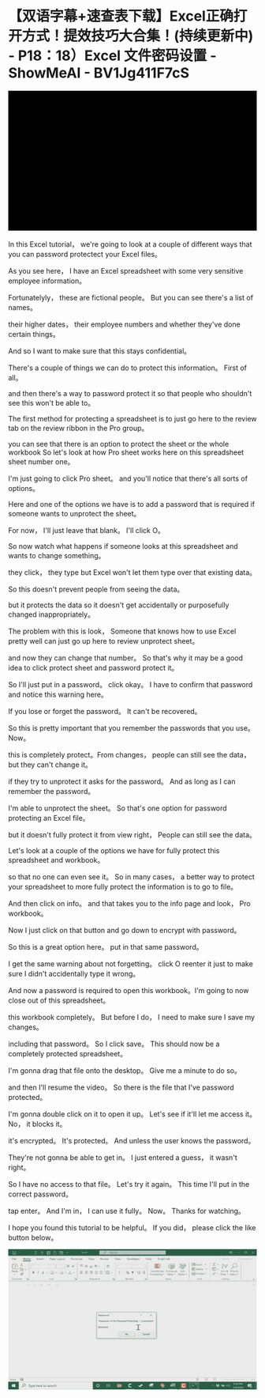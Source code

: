 # 【双语字幕+速查表下载】Excel正确打开方式！提效技巧大合集！(持续更新中) - P18：18）Excel 文件密码设置 - ShowMeAI - BV1Jg411F7cS

![](img/08734fd415898baf9f3b1e82ceae4dfb_0.png)

In this Excel tutorial， we're going to look at a couple of different ways that you can password protectect your Excel files。

 As you see here， I have an Excel spreadsheet with some very sensitive employee information。

 Fortunatelyly， these are fictional people。 But you can see there's a list of names。

 their higher dates， their employee numbers and whether they've done certain things。

 And so I want to make sure that this stays confidential。

 There's a couple of things we can do to protect this information。 First of all。

 and then there's a way to password protect it so that people who shouldn't see this won't be able to。

 The first method for protecting a spreadsheet is to just go here to the review tab on the review ribbon in the Pro group。

 you can see that there is an option to protect the sheet or the whole workbook So let's look at how Pro sheet works here on this spreadsheet sheet number one。

 I'm just going to click Pro sheet。 and you'll notice that there's all sorts of options。

Here and one of the options we have is to add a password that is required if someone wants to unprotect the sheet。

 For now， I'll just leave that blank。 I'll click O。

 So now watch what happens if someone looks at this spreadsheet and wants to change something。

 they click， they type but Excel won't let them type over that existing data。

 So this doesn't prevent people from seeing the data。

 but it protects the data so it doesn't get accidentally or purposefully changed inappropriately。

 The problem with this is look， Someone that knows how to use Excel pretty well can just go up here to review unprotect sheet。

 and now they can change that number。 So that's why it may be a good idea to click protect sheet and password protect it。

 So I'll just put in a password。 click okay。 I have to confirm that password and notice this warning here。

 If you lose or forget the password。 It can't be recovered。

 So this is pretty important that you remember the passwords that you use。 Now。

 this is completely protect。From changes， people can still see the data， but they can't change it。

 if they try to unprotect it asks for the password。 And as long as I can remember the password。

 I'm able to unprotect the sheet。 So that's one option for password protecting an Excel file。

 but it doesn't fully protect it from view right， People can still see the data。

 Let's look at a couple of the options we have for fully protect this spreadsheet and workbook。

 so that no one can even see it。 So in many cases， a better way to protect your spreadsheet to more fully protect the information is to go to file。

 And then click on info。 and that takes you to the info page and look， Pro workbook。

 Now I just click on that button and go down to encrypt with password。

 So this is a great option here。 put in that same password。

 I get the same warning about not forgetting。 click O reenter it just to make sure I didn't accidentally type it wrong。

 And now a password is required to open this workbook。I'm going to now close out of this spreadsheet。

 this workbook completely。 But before I do， I need to make sure I save my changes。

 including that password。 So I click save。 This should now be a completely protected spreadsheet。

 I'm gonna drag that file onto the desktop。 Give me a minute to do so。

 and then I'll resume the video。 So there is the file that I've password protected。

 I'm gonna double click on it to open it up。 Let's see if it'll let me access it。 No， it blocks it。

 it's encrypted。 It's protected。 And unless the user knows the password。

 They're not gonna be able to get in。 I just entered a guess， it wasn't right。

 So I have no access to that file。 Let's try it again。 This time I'll put in the correct password。

 tap enter。 And I'm in， I can use it fully。 Now。 Thanks for watching。

 I hope you found this tutorial to be helpful。 If you did， please click the like button below。



![](img/08734fd415898baf9f3b1e82ceae4dfb_2.png)